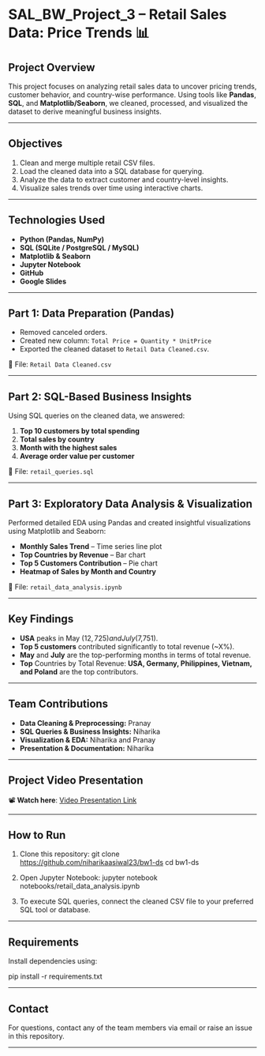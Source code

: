 # SAL_BW_Project_3 – Retail Sales Data: Price Trends 📊

## Project Overview

This project focuses on analyzing retail sales data to uncover pricing trends, customer behavior, and country-wise performance. Using tools like **Pandas**, **SQL**, and **Matplotlib/Seaborn**, we cleaned, processed, and visualized the dataset to derive meaningful business insights.

---

## Objectives

1. Clean and merge multiple retail CSV files.
2. Load the cleaned data into a SQL database for querying.
3. Analyze the data to extract customer and country-level insights.
4. Visualize sales trends over time using interactive charts.

---

## Technologies Used

- **Python (Pandas, NumPy)**
- **SQL (SQLite / PostgreSQL / MySQL)**
- **Matplotlib & Seaborn**
- **Jupyter Notebook**
- **GitHub**
- **Google Slides**

---

## Part 1: Data Preparation (Pandas)

- Removed canceled orders.
- Created new column: `Total Price = Quantity * UnitPrice`
- Exported the cleaned dataset to `Retail Data Cleaned.csv`.

📁 File: `Retail Data Cleaned.csv`

---

## Part 2: SQL-Based Business Insights

Using SQL queries on the cleaned data, we answered:

1. **Top 10 customers by total spending**
2. **Total sales by country**
3. **Month with the highest sales**
4. **Average order value per customer**

📁 File: `retail_queries.sql`

---

## Part 3: Exploratory Data Analysis & Visualization

Performed detailed EDA using Pandas and created insightful visualizations using Matplotlib and Seaborn:

- **Monthly Sales Trend** – Time series line plot
- **Top Countries by Revenue** – Bar chart
- **Top 5 Customers Contribution** – Pie chart
- **Heatmap of Sales by Month and Country**

📁 File: `retail_data_analysis.ipynb`

---

## Key Findings

- **USA** peaks in May ($12,725) and July ($7,751).
- **Top 5 customers** contributed significantly to total revenue (~X%).
- **May** and **July** are the top-performing months in terms of total revenue.
- **Top** Countries by Total Revenue: **USA, Germany, Philippines, Vietnam, and Poland** are the top contributors.

---

## Team Contributions

- **Data Cleaning & Preprocessing:** Pranay
- **SQL Queries & Business Insights:** Niharika
- **Visualization & EDA:** Niharika and Pranay
- **Presentation & Documentation:** Niharika

---

## Project Video Presentation

📽️ **Watch here**: [Video Presentation Link](https://your-link-here)

---

## How to Run

1. Clone this repository:
git clone https://github.com/niharikaasiwal23/bw1-ds
cd bw1-ds

2. Open Jupyter Notebook:
jupyter notebook notebooks/retail_data_analysis.ipynb

3. To execute SQL queries, connect the cleaned CSV file to your preferred SQL tool or database.

---

## Requirements

Install dependencies using:

pip install -r requirements.txt


---

## Contact

For questions, contact any of the team members via email or raise an issue in this repository.

---
